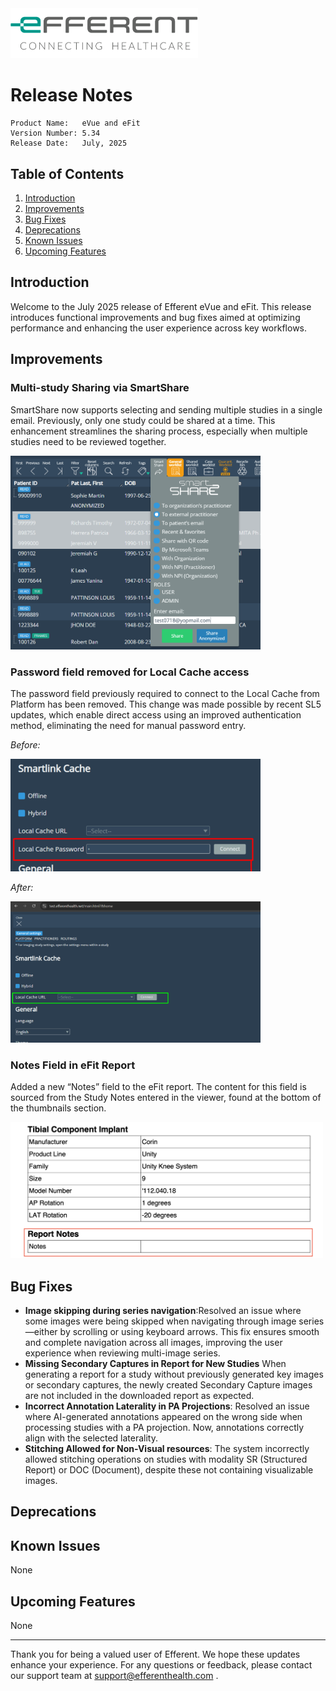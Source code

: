<img class="logo" width="300" alt="logo" src="../../efferent_logo.png" />

<br/>

# Release Notes

```
Product Name:   eVue and eFit
Version Number: 5.34
Release Date:   July, 2025
```

## Table of Contents

1. [Introduction](#introduction)
2. [Improvements](#improvements)
3. [Bug Fixes](#bug-fixes)
4. [Deprecations](#deprecations)
5. [Known Issues](#known-issues)
6. [Upcoming Features](#upcoming-features)

## Introduction

Welcome to the July 2025 release of Efferent eVue and eFit. This release introduces functional improvements and bug fixes aimed at optimizing performance and enhancing the user experience across key workflows. 

## Improvements

### Multi-study Sharing via SmartShare
SmartShare now supports selecting and sending multiple studies in a single email. Previously, only one study could be shared at a time. This enhancement streamlines the sharing process, especially when multiple studies need to be reviewed together. 

<img width=400 src="pic2.png">

### Password field removed for Local Cache access
The password field previously required to connect to the Local Cache from Platform has been removed. This change was made possible by recent SL5 updates, which enable direct access using an improved authentication method, eliminating the need for manual password entry.

_Before:_

<img width=400 src="pic4.png">

_After:_

<img width=400 src="pic1.png">

### Notes Field in eFit Report
Added a new “Notes” field to the eFit report. The content for this field is sourced from the Study Notes entered in the viewer, found at the bottom of the thumbnails section.

<img width=500 src="pic3.png">

## Bug Fixes

- **Image skipping during series navigation**:Resolved an issue where some images were being skipped when navigating through image series—either by scrolling or using keyboard arrows. This fix ensures smooth and complete navigation across all images, improving the user experience when reviewing multi-image series.
- **Missing Secondary Captures in Report for New Studies** When generating a report for a study without previously generated key images or secondary captures, the newly created Secondary Capture images are not included in the downloaded report as expected.
- **Incorrect Annotation Laterality in PA Projections**: Resolved an issue where AI-generated annotations appeared on the wrong side when processing studies with a PA projection. Now, annotations correctly align with the selected laterality.
- **Stitching Allowed for Non-Visual resources**: The system incorrectly allowed stitching operations on studies with modality SR (Structured Report) or DOC (Document), despite these not containing visualizable images.

## Deprecations

## Known Issues

None

## Upcoming Features

None

---

Thank you for being a valued user of Efferent. We hope these updates enhance your experience. For any questions or feedback, please contact our support team at support@efferenthealth.com .